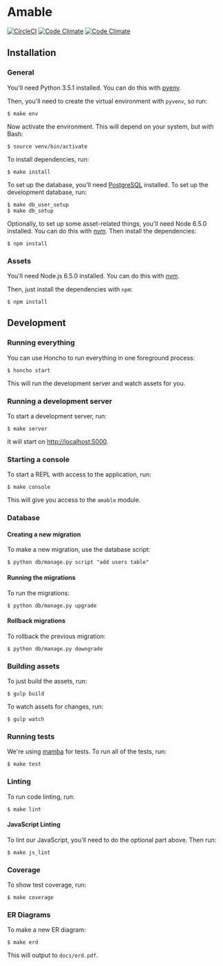 # Amable

[![CircleCI](https://img.shields.io/circleci/project/notfreshmen/amable.svg?maxAge=2592000?style=flat-square)](https://circleci.com/gh/notfreshmen/amable) [![Code Climate](https://img.shields.io/codeclimate/github/notfreshmen/amable.svg?maxAge=2592000?style=flat-square)](https://codeclimate.com/github/notfreshmen/amable) [![Code Climate](https://img.shields.io/codeclimate/coverage/github/notfreshmen/amable.svg?maxAge=2592000?style=flat-square)](https://codeclimate.com/github/notfreshmen/amable/coverage)

## Installation

### General

You'll need Python 3.5.1 installed. You can do this with [pyenv](https://github.com/yyuu/pyenv).

Then, you'll need to create the virtual environment with `pyvenv`, so run:

```
$ make env
```

Now activate the environment. This will depend on your system, but with Bash:

```
$ source venv/bin/activate
```

To install dependencies, run:

```
$ make install
```

To set up the database, you'll need [PostgreSQL](https://www.postgresql.org/) installed. To set up the development database, run:

```
$ make db_user_setup
$ make db_setup
```

Optionally, to set up some asset-related things, you'll need Node 6.5.0 installed. You can do this with [nvm](https://github.com/creationix/nvm). Then install the dependencies:

```
$ npm install
```

### Assets

You'll need Node.js 6.5.0 installed. You can do this with [nvm](https://github.com/creationix/nvm).

Then, just install the dependencies with `npm`:

```
$ npm install
```

## Development

### Running everything

You can use Honcho to run everything in one foreground process:

```
$ honcho start
```

This will run the development server and watch assets for you.

### Running a development server

To start a development server, run:

```
$ make server
```

It will start on [http://localhost:5000](http://localhost:5000).

### Starting a console

To start a REPL with access to the application, run:

```
$ make console
```

This will give you access to the `amable` module.

### Database

#### Creating a new migration

To make a new migration, use the database script:

```
$ python db/manage.py script "add users table"
```

#### Running the migrations

To run the migrations:

```
$ python db/manage.py upgrade
```

#### Rollback migrations

To rollback the previous migration:

```
$ python db/manage.py downgrade
```

### Building assets

To just build the assets, run:

```
$ gulp build
```

To watch assets for changes, run:

```
$ gulp watch
```

### Running tests

We're using [mamba](https://github.com/nestorsalceda/mamba) for tests. To run all of the tests, run:

```
$ make test
```

### Linting

To run code linting, run:

```
$ make lint
```

#### JavaScript Linting

To lint our JavaScript, you'll need to do the optional part above. Then run:

```
$ make js_lint
```

### Coverage

To show test coverage, run:

```
$ make coverage
```
### ER Diagrams

To make a new ER diagram:

```
$ make erd
```

This will output to `docs/erd.pdf`.
